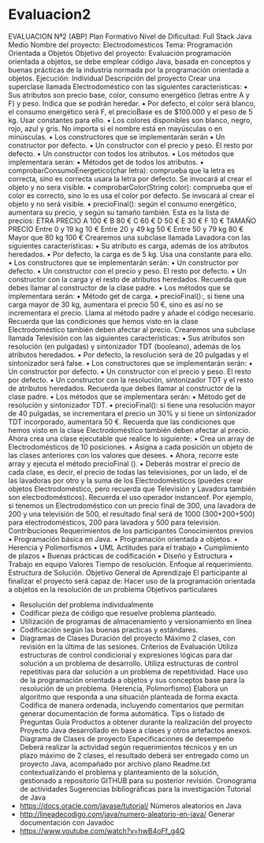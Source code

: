 # Evaluacion2
 
EVALUACION Nª2 (ABP)
Plan Formativo Nivel de Dificultad:
Full Stack Java Medio
Nombre del proyecto:
Electrodomésticos
Tema: Programación Orientada a Objetos
Objetivo del proyecto:
Evaluación programación orientada a objetos, se debe
emplear código Java, basada en conceptos y buenas
prácticas de la industria normada por la programación
orientada a objetos.
Ejecución: Individual
Descripción del proyecto
Crear una superclase llamada Electrodoméstico con las siguientes características:
▪ Sus atributos son precio base, color, consumo energético (letras entre A y F) y peso.
Indica que se podrán heredar.
▪ Por defecto, el color será blanco, el consumo energético será F, el precioBase es de
$100.000 y el peso de 5 kg. Usar constantes para ello.
▪ Los colores disponibles son blanco, negro, rojo, azul y gris. No importa si el nombre está
en mayúsculas o en minúsculas.
▪ Los constructores que se implementarán serán
▪ Un constructor por defecto.
▪ Un constructor con el precio y peso. El resto por defecto.
▪ Un constructor con todos los atributos.
▪ Los métodos que implementara serán:
▪ Métodos get de todos los atributos.
▪ comprobarConsumoEnergetico(char letra): comprueba que la letra es correcta,
sino es correcta usara la letra por defecto. Se invocará al crear el objeto y no
sera visible.
▪ comprobarColor(String color): comprueba que el color es correcto, sino lo es
usa el color por defecto. Se invocará al crear el objeto y no será visible.
▪ precioFinal(): según el consumo energético, aumentara su precio, y según su
tamaño también.
Esta es la lista de precios:
ETRA PRECIO
A 100 €
B 80 €
C 60 €
D 50 €
E 30 €
F 10 €
TAMAÑO PRECIO
Entre 0 y 19 kg 10 €
Entre 20 y 49 kg 50 €
Entre 50 y 79 kg 80 €
Mayor que 80 kg 100 €
Crearemos una subclase llamada Lavadora con las siguientes características:
▪ Su atributo es carga, además de los atributos heredados.
▪ Por defecto, la carga es de 5 kg. Usa una constante para ello.
▪ Los constructores que se implementarán serán:
▪ Un constructor por defecto.
▪ Un constructor con el precio y peso. El resto por defecto.
▪ Un constructor con la carga y el resto de atributos heredados. Recuerda que
debes llamar al constructor de la clase padre.
▪ Los métodos que se implementara serán:
▪ Método get de carga.
▪ precioFinal():, si tiene una carga mayor de 30 kg, aumentara el precio 50 €, sino
es así no se incrementara el precio. Llama al método padre y añade el código
necesario. Recuerda que las condiciones que hemos visto en la clase
Electrodoméstico también deben afectar al precio.
Crearemos una subclase llamada Televisión con las siguientes características:
▪ Sus atributos son resolución (en pulgadas) y sintonizador TDT (booleano), además de
los atributos heredados.
▪ Por defecto, la resolución será de 20 pulgadas y el sintonizador será false.
▪ Los constructores que se implementarán serán:
▪ Un constructor por defecto.
▪ Un constructor con el precio y peso. El resto por defecto.
▪ Un constructor con la resolución, sintonizador TDT y el resto de atributos
heredados. Recuerda que debes llamar al constructor de la clase padre.
▪ Los métodos que se implementara serán:
▪ Método get de resolución y sintonizador TDT.
▪ precioFinal(): si tiene una resolución mayor de 40 pulgadas, se incrementara el
precio un 30% y si tiene un sintonizador TDT incorporado, aumentara 50
€. Recuerda que las condiciones que hemos visto en la clase Electrodoméstico
también deben afectar al precio.
Ahora crea una clase ejecutable que realice lo siguiente:
▪ Crea un array de Electrodomésticos de 10 posiciones.
▪ Asigna a cada posición un objeto de las clases anteriores con los valores que desees.
▪ Ahora, recorre este array y ejecuta el método precioFinal ().
▪ Deberás mostrar el precio de cada clase, es decir, el precio de todas las televisiones, por
un lado, el de las lavadoras por otro y la suma de los Electrodomésticos (puedes crear
objetos Electrodoméstico, pero recuerda que Televisión y Lavadora también son
electrodomésticos). Recuerda el uso operador instanceof.
Por ejemplo, si tenemos un Electrodoméstico con un precio final de 300, una lavadora de 200 y
una televisión de 500, el resultado final será de 1000 (300+200+500) para electrodomésticos,
200 para lavadora y 500 para televisión.
Contribuciones
Requerimientos de los participantes
Conocimientos previos
• Programación básica en
Java.
• Programación orientada a
objetos.
• Herencia y Polimorfismos
• UML
Actitudes para el trabajo
• Cumplimiento de plazos
• Buenas prácticas de
codificación
• Diseño y Estructura
• Trabajo en equipo
Valores
Tiempo de
resolución.
Enfoque al
requerimiento.
Estructura de
Solución.
Objetivo General de Aprendizaje
El participante al finalizar el proyecto será capaz de:
Hacer uso de la programación orientada a objetos en la
resolución de un problema
Objetivos particulares
- Resolución del problema individualmente
- Codificar pieza de código que resuelve problema
planteado.
- Utilización de programas de almacenamiento y
versionamiento en línea
- Codificación según las buenas practicas y
estándares.
- Diagramas de Clases
Duración del proyecto Máximo 2 clases, con revisión en la última de las sesiones.
Criterios de Evaluación
Utiliza estructuras
de control
condicional y
expresiones
lógicas para dar
solución a un
problema de
desarrollo.
Utiliza estructuras
de control
repetitivas para dar
solución a un
problema de
repetitividad.
Hace uso de la
programación
orientada a objetos
y sus conceptos
base para la
resolución de un
problema.
(Herencia,
Polimorfismo)
Elabora un
algoritmo que
responda a una
situación planteada
de forma exacta.
Codifica de
manera ordenada,
incluyendo
comentarios que
permitan generar
documentación de
forma automática.
Tips o listado de Preguntas Guía
Productos a obtener durante la realización del proyecto
Proyecto Java desarrollado en base a clases y otros artefactos anexos.
Diagrama de Clases de proyecto
Especificaciones de desempeño
Deberá realizar la actividad según requerimientos técnicos y en un plazo máximo de 2 clases, el
resultado deberá ser entregado como un proyecto Java, acompañado por archivo plano
Readme.txt contextualizando el problema y planteamiento de la solución, gestionado a
repositorio GITHUB para su posterior revisión.
Cronograma de actividades
Sugerencias bibliográficas para la investigación
Tutorial de Java
- https://docs.oracle.com/javase/tutorial/
Números aleatorios en Java
- http://lineadecodigo.com/java/numero-aleatorio-en-java/
Generar documentación con Javadoc
- https://www.youtube.com/watch?v=hwB4oFf_g4Q
